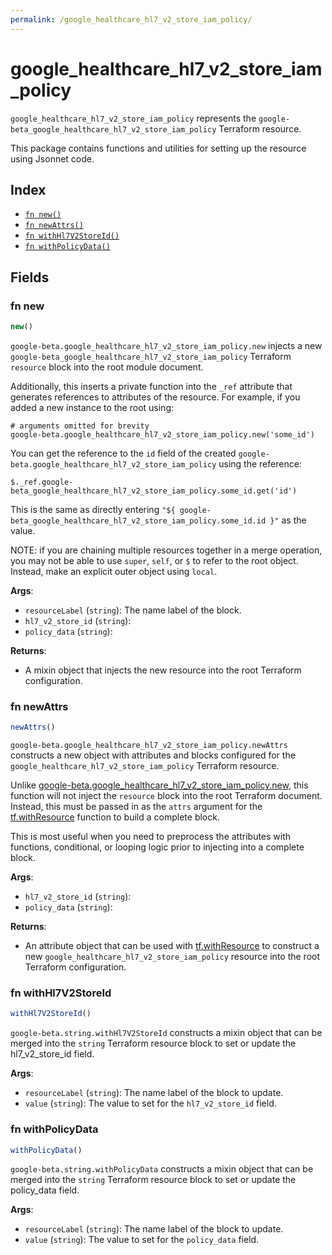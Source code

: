 ```yaml
---
permalink: /google_healthcare_hl7_v2_store_iam_policy/
---
```


# google_healthcare_hl7_v2_store_iam_policy

`google_healthcare_hl7_v2_store_iam_policy` represents the `google-beta_google_healthcare_hl7_v2_store_iam_policy` Terraform resource.



This package contains functions and utilities for setting up the resource using Jsonnet code.


## Index

* [`fn new()`](#fn-new)
* [`fn newAttrs()`](#fn-newattrs)
* [`fn withHl7V2StoreId()`](#fn-withhl7v2storeid)
* [`fn withPolicyData()`](#fn-withpolicydata)

## Fields

### fn new

```ts
new()
```


`google-beta.google_healthcare_hl7_v2_store_iam_policy.new` injects a new `google-beta_google_healthcare_hl7_v2_store_iam_policy` Terraform `resource`
block into the root module document.

Additionally, this inserts a private function into the `_ref` attribute that generates references to attributes of the
resource. For example, if you added a new instance to the root using:

    # arguments omitted for brevity
    google-beta.google_healthcare_hl7_v2_store_iam_policy.new('some_id')

You can get the reference to the `id` field of the created `google-beta.google_healthcare_hl7_v2_store_iam_policy` using the reference:

    $._ref.google-beta_google_healthcare_hl7_v2_store_iam_policy.some_id.get('id')

This is the same as directly entering `"${ google-beta_google_healthcare_hl7_v2_store_iam_policy.some_id.id }"` as the value.

NOTE: if you are chaining multiple resources together in a merge operation, you may not be able to use `super`, `self`,
or `$` to refer to the root object. Instead, make an explicit outer object using `local`.

**Args**:
  - `resourceLabel` (`string`): The name label of the block.
  - `hl7_v2_store_id` (`string`): 
  - `policy_data` (`string`): 

**Returns**:
- A mixin object that injects the new resource into the root Terraform configuration.


### fn newAttrs

```ts
newAttrs()
```


`google-beta.google_healthcare_hl7_v2_store_iam_policy.newAttrs` constructs a new object with attributes and blocks configured for the `google_healthcare_hl7_v2_store_iam_policy`
Terraform resource.

Unlike [google-beta.google_healthcare_hl7_v2_store_iam_policy.new](#fn-googlehealthcarehl7v2storeiampolicynew), this function will not inject the `resource`
block into the root Terraform document. Instead, this must be passed in as the `attrs` argument for the
[tf.withResource](https://github.com/tf-libsonnet/core/tree/main/docs#fn-withresource) function to build a complete block.

This is most useful when you need to preprocess the attributes with functions, conditional, or looping logic prior to
injecting into a complete block.

**Args**:
  - `hl7_v2_store_id` (`string`): 
  - `policy_data` (`string`): 

**Returns**:
  - An attribute object that can be used with [tf.withResource](https://github.com/tf-libsonnet/core/tree/main/docs#fn-withresource) to construct a new `google_healthcare_hl7_v2_store_iam_policy` resource into the root Terraform configuration.


### fn withHl7V2StoreId

```ts
withHl7V2StoreId()
```

`google-beta.string.withHl7V2StoreId` constructs a mixin object that can be merged into the `string`
Terraform resource block to set or update the hl7_v2_store_id field.



**Args**:
  - `resourceLabel` (`string`): The name label of the block to update.
  - `value` (`string`): The value to set for the `hl7_v2_store_id` field.


### fn withPolicyData

```ts
withPolicyData()
```

`google-beta.string.withPolicyData` constructs a mixin object that can be merged into the `string`
Terraform resource block to set or update the policy_data field.



**Args**:
  - `resourceLabel` (`string`): The name label of the block to update.
  - `value` (`string`): The value to set for the `policy_data` field.
